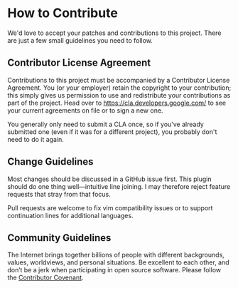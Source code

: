 # How to Contribute

We'd love to accept your patches and contributions to this project. There are
just a few small guidelines you need to follow.

## Contributor License Agreement

Contributions to this project must be accompanied by a Contributor License
Agreement. You (or your employer) retain the copyright to your contribution;
this simply gives us permission to use and redistribute your contributions as
part of the project. Head over to <https://cla.developers.google.com/> to see
your current agreements on file or to sign a new one.

You generally only need to submit a CLA once, so if you've already submitted one
(even if it was for a different project), you probably don't need to do it
again.

## Change Guidelines

Most changes should be discussed in a GitHub issue first.  This plugin should
do one thing well—intuitive line joining.  I may therefore reject feature
requests that stray from that focus.

Pull requests are welcome to fix vim compatibility issues or to support
continuation lines for additional languages.

## Community Guidelines

The Internet brings together billions of people with different backgrounds,
values, worldviews, and personal situations.  Be excellent to each other, and
don’t be a jerk when participating in open source software.  Please follow the
[Contributor Covenant](https://contributor-covenant.org/).
